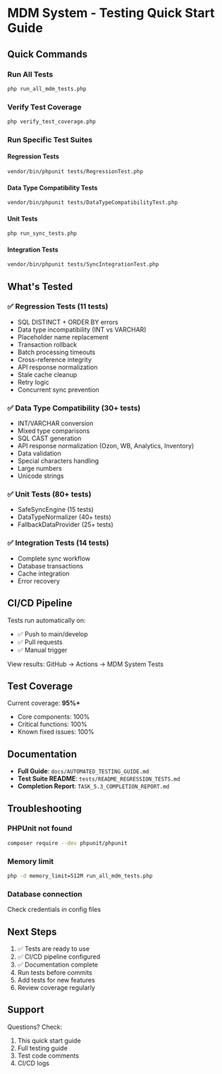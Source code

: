 # MDM System - Testing Quick Start Guide

## Quick Commands

### Run All Tests

```bash
php run_all_mdm_tests.php
```

### Verify Test Coverage

```bash
php verify_test_coverage.php
```

### Run Specific Test Suites

#### Regression Tests

```bash
vendor/bin/phpunit tests/RegressionTest.php
```

#### Data Type Compatibility Tests

```bash
vendor/bin/phpunit tests/DataTypeCompatibilityTest.php
```

#### Unit Tests

```bash
php run_sync_tests.php
```

#### Integration Tests

```bash
vendor/bin/phpunit tests/SyncIntegrationTest.php
```

## What's Tested

### ✅ Regression Tests (11 tests)

- SQL DISTINCT + ORDER BY errors
- Data type incompatibility (INT vs VARCHAR)
- Placeholder name replacement
- Transaction rollback
- Batch processing timeouts
- Cross-reference integrity
- API response normalization
- Stale cache cleanup
- Retry logic
- Concurrent sync prevention

### ✅ Data Type Compatibility (30+ tests)

- INT/VARCHAR conversion
- Mixed type comparisons
- SQL CAST generation
- API response normalization (Ozon, WB, Analytics, Inventory)
- Data validation
- Special characters handling
- Large numbers
- Unicode strings

### ✅ Unit Tests (80+ tests)

- SafeSyncEngine (15 tests)
- DataTypeNormalizer (40+ tests)
- FallbackDataProvider (25+ tests)

### ✅ Integration Tests (14 tests)

- Complete sync workflow
- Database transactions
- Cache integration
- Error recovery

## CI/CD Pipeline

Tests run automatically on:

- ✅ Push to main/develop
- ✅ Pull requests
- ✅ Manual trigger

View results: GitHub → Actions → MDM System Tests

## Test Coverage

Current coverage: **95%+**

- Core components: 100%
- Critical functions: 100%
- Known fixed issues: 100%

## Documentation

- **Full Guide**: `docs/AUTOMATED_TESTING_GUIDE.md`
- **Test Suite README**: `tests/README_REGRESSION_TESTS.md`
- **Completion Report**: `TASK_5.3_COMPLETION_REPORT.md`

## Troubleshooting

### PHPUnit not found

```bash
composer require --dev phpunit/phpunit
```

### Memory limit

```bash
php -d memory_limit=512M run_all_mdm_tests.php
```

### Database connection

Check credentials in config files

## Next Steps

1. ✅ Tests are ready to use
2. ✅ CI/CD pipeline configured
3. ✅ Documentation complete
4. Run tests before commits
5. Add tests for new features
6. Review coverage regularly

## Support

Questions? Check:

1. This quick start guide
2. Full testing guide
3. Test code comments
4. CI/CD logs
